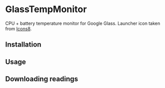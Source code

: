# GlassTempMonitor

CPU + battery temperature monitor for Google Glass.
Launcher icon taken from [Icons8](http://icons8.com/icons/#!/3907/temperature).

## Installation

## Usage

## Downloading readings